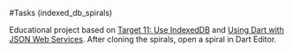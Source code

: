#Tasks (indexed_db_spirals)

Educational project based on
[Target 11: Use IndexedDB](http://www.dartlang.org/docs/tutorials/indexeddb/)
and
[Using Dart with JSON Web Services](http://www.dartlang.org/articles/json-web-service/).
After cloning the spirals, open a spiral in Dart Editor.




